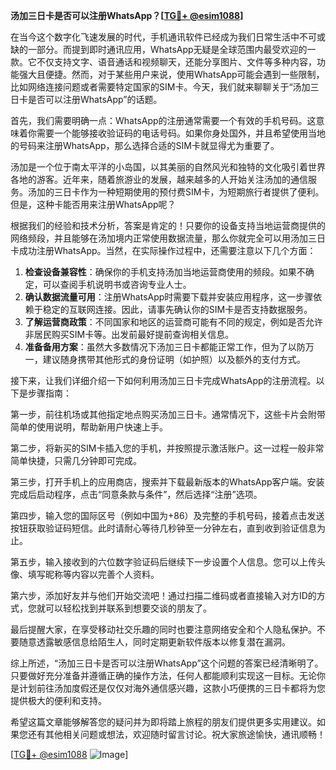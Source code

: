 **汤加三日卡是否可以注册WhatsApp？[[TG💪+ @esim1088](https://t.me/s/esim1088)]**

在当今这个数字化飞速发展的时代，手机通讯软件已经成为我们日常生活中不可或缺的一部分。而提到即时通讯应用，WhatsApp无疑是全球范围内最受欢迎的一款。它不仅支持文字、语音通话和视频聊天，还能分享图片、文件等多种内容，功能强大且便捷。然而，对于某些用户来说，使用WhatsApp可能会遇到一些限制，比如网络连接问题或者需要特定国家的SIM卡。今天，我们就来聊聊关于“汤加三日卡是否可以注册WhatsApp”的话题。

首先，我们需要明确一点：WhatsApp的注册通常需要一个有效的手机号码。这意味着你需要一个能够接收验证码的电话号码。如果你身处国外，并且希望使用当地的号码来注册WhatsApp，那么选择合适的SIM卡就显得尤为重要了。

汤加是一个位于南太平洋的小岛国，以其美丽的自然风光和独特的文化吸引着世界各地的游客。近年来，随着旅游业的发展，越来越多的人开始关注汤加的通信服务。汤加的三日卡作为一种短期使用的预付费SIM卡，为短期旅行者提供了便利。但是，这种卡能否用来注册WhatsApp呢？

根据我们的经验和技术分析，答案是肯定的！只要你的设备支持当地运营商提供的网络频段，并且能够在汤加境内正常使用数据流量，那么你就完全可以用汤加三日卡成功注册WhatsApp。当然，在实际操作过程中，还需要注意以下几个方面：

1. **检查设备兼容性**：确保你的手机支持汤加当地运营商使用的频段。如果不确定，可以查阅手机说明书或咨询专业人士。
2. **确认数据流量可用**：注册WhatsApp时需要下载并安装应用程序，这一步骤依赖于稳定的互联网连接。因此，请事先确认你的SIM卡是否支持数据服务。
3. **了解运营商政策**：不同国家和地区的运营商可能有不同的规定，例如是否允许非居民购买SIM卡等。出发前最好提前查询相关信息。
4. **准备备用方案**：虽然大多数情况下汤加三日卡都能正常工作，但为了以防万一，建议随身携带其他形式的身份证明（如护照）以及额外的支付方式。

接下来，让我们详细介绍一下如何利用汤加三日卡完成WhatsApp的注册流程。以下是步骤指南：

第一步，前往机场或其他指定地点购买汤加三日卡。通常情况下，这些卡片会附带简单的使用说明，帮助新用户快速上手。

第二步，将新买的SIM卡插入您的手机，并按照提示激活账户。这一过程一般非常简单快捷，只需几分钟即可完成。

第三步，打开手机上的应用商店，搜索并下载最新版本的WhatsApp客户端。安装完成后启动程序，点击“同意条款与条件”，然后选择“注册”选项。

第四步，输入您的国际区号（例如中国为+86）及完整的手机号码，接着点击发送按钮获取验证码短信。此时请耐心等待几秒钟至一分钟左右，直到收到验证信息为止。

第五步，输入接收到的六位数字验证码后继续下一步设置个人信息。您可以上传头像、填写昵称等内容以完善个人资料。

第六步，添加好友并与他们开始交流吧！通过扫描二维码或者直接输入对方ID的方式，您就可以轻松找到并联系到想要交谈的朋友了。

最后提醒大家，在享受移动社交乐趣的同时也要注意网络安全和个人隐私保护。不要随意透露敏感信息给陌生人，同时定期更新软件版本以修复潜在漏洞。

综上所述，“汤加三日卡是否可以注册WhatsApp”这个问题的答案已经清晰明了。只要做好充分准备并遵循正确的操作方法，任何人都能顺利实现这一目标。无论你是计划前往汤加度假还是仅仅对海外通信感兴趣，这款小巧便携的三日卡都将为您提供极大的便利和支持。

希望这篇文章能够解答您的疑问并为即将踏上旅程的朋友们提供更多实用建议。如果您还有其他相关问题或想法，欢迎随时留言讨论。祝大家旅途愉快，通讯顺畅！

[[TG💪+ @esim1088](https://t.me/s/esim1088) ![Image](https://i.postimg.cc/4NQfJmqS/Snipaste-2025-05-13-00-14-12.png)]